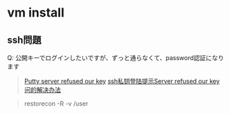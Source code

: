 # vm install

## ssh問題
Q: 公開キーでログインしたいですが、ずっと通らなくて、password認証になります
> [Putty server refused our key](http://callmepeanut.blog.51cto.com/7756998/1336864) [ssh私钥登陆提示Server refused our key问的解决办法](http://www.toxingwang.com/linux-unix/linux-basic/846.html)

> restorecon -R -v /user